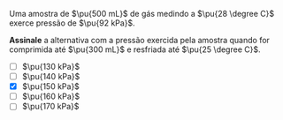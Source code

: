 Uma amostra de $\pu{500 mL}$ de gás medindo a $\pu{28 \degree C}$ exerce pressão de $\pu{92 kPa}$. 

**Assinale** a alternativa com a pressão exercida pela amostra quando for comprimida até $\pu{300 mL}$ e resfriada até $\pu{25 \degree C}$.

- [ ] $\pu{130 kPa}$
- [ ] $\pu{140 kPa}$
- [x] $\pu{150 kPa}$
- [ ] $\pu{160 kPa}$
- [ ] $\pu{170 kPa}$
